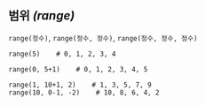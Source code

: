 ## 범위 *(range)*
`range(정수)`, `range(정수, 정수)`, `range(정수, 정수, 정수)`
```angular2html
range(5)    # 0, 1, 2, 3, 4

range(0, 5+1)    # 0, 1, 2, 3, 4, 5

range(1, 10+1, 2)    # 1, 3, 5, 7, 9
range(10, 0-1, -2)    # 10, 8, 6, 4, 2
```
